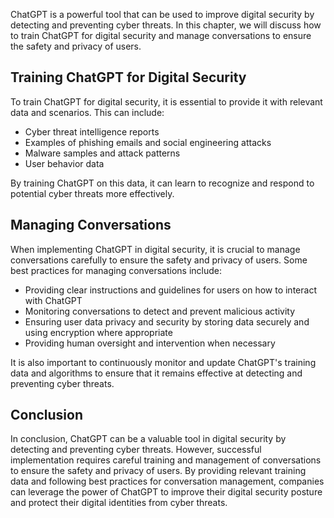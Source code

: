 

ChatGPT is a powerful tool that can be used to improve digital security by detecting and preventing cyber threats. In this chapter, we will discuss how to train ChatGPT for digital security and manage conversations to ensure the safety and privacy of users.

Training ChatGPT for Digital Security
-------------------------------------

To train ChatGPT for digital security, it is essential to provide it with relevant data and scenarios. This can include:

* Cyber threat intelligence reports
* Examples of phishing emails and social engineering attacks
* Malware samples and attack patterns
* User behavior data

By training ChatGPT on this data, it can learn to recognize and respond to potential cyber threats more effectively.

Managing Conversations
----------------------

When implementing ChatGPT in digital security, it is crucial to manage conversations carefully to ensure the safety and privacy of users. Some best practices for managing conversations include:

* Providing clear instructions and guidelines for users on how to interact with ChatGPT
* Monitoring conversations to detect and prevent malicious activity
* Ensuring user data privacy and security by storing data securely and using encryption where appropriate
* Providing human oversight and intervention when necessary

It is also important to continuously monitor and update ChatGPT's training data and algorithms to ensure that it remains effective at detecting and preventing cyber threats.

Conclusion
----------

In conclusion, ChatGPT can be a valuable tool in digital security by detecting and preventing cyber threats. However, successful implementation requires careful training and management of conversations to ensure the safety and privacy of users. By providing relevant training data and following best practices for conversation management, companies can leverage the power of ChatGPT to improve their digital security posture and protect their digital identities from cyber threats.
